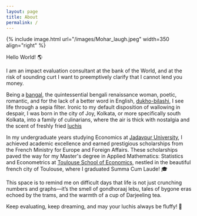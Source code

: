 ```yaml
---
layout: page
title: About
permalink: /
---
```


{% include image.html url="/images/Mohar_laugh.jpeg" width=350 align="right" %}


Hello World! 🌎 

I am an impact evaluation consultant at the bank of the World, and at the risk of sounding curt I want to preemptively clarify that I cannot lend you money.

Being a  [bangal](https://en.wikipedia.org/wiki/Bangal), the quintessential bengali renaissance woman, poetic, romantic, and for the lack of a better word in English, [dukho-bilashi](https://www.bustle.com/p/18-words-for-sadness-depression-that-dont-exist-in-english-7260841), I see life through a sepia filter. Ironic to my default disposition of wallowing in despair, I was born in the city of Joy, Kolkata, or more specifically south Kolkata, into a family of culinarians, where the air is thick with nostalgia and the scent of freshly fried [luchis](https://www.youtube.com/watch?v=qH1kB0u35dI)

In my undergraduate years studying Economics at [Jadavpur University](http://www.jaduniv.edu.in/), I achieved academic excellence and earned prestigious scholarships from the French Ministry for Europe and Foreign Affairs. These scholarships paved the way for my Master's degree in Applied Mathematics: Statistics and Econometrics at  [Toulouse School of Economics](https://www.tse-fr.eu/), nestled in the beautiful french city of Toulouse,
where I graduated Summa Cum Laude! 🎓

This space is to remind me on difficult days that life is not just crunching numbers and graphs—it’s the smell of gondhoraaj lebu, tales of bygone eras echoed by the  trams, and the warmth of a cup of Darjeeling tea.

Keep evaluating, keep dreaming, and may your luchis always be fluffy! 🙌

<!--
Hello! I'm currently a second year PhD student at the Signal & Image Processing group of the [IMS Lab](https://www.ims-bordeaux.fr/) at the University of Bordeaux (in the gorgeous Southwest of France). As my I'm a [CIFRE fellow](https://www.enseignementsup-recherche.gouv.fr/fr/les-cifre-46510), I'm also working in industrial context as a R&D engineer in the AI/Vision team at [EXXACT Robotics](https://exxact-robotics.com/en/), a fast growing agri-tech enterprise. My research is focused on uncertainty quantification, statistical machine learning and computer vision, with particular interests in applications for agriculture, the environmental and earth sciences.

Previously, I obtained my Master's degree in Statistics & Econometrics at the prestigious [Toulouse School of Economics](https://www.tse-fr.eu/) and my Bachelor's degree with a major in Computer Science and a minor in Economics at the [University of Balamand](https://www.balamand.edu.lb/home/Pages/default.aspx) in my native country of Lebanon.

I'm also a First Cycle (Bachelor level) student in Orthodox Christian theology at the [Centre Dumitru Stăniloae](https://cdsparis.eu/) in Paris, where I focus on the dialogue between faith, science and philosophy.

 Hello, fellow wanderer of the world and welcome to my blog! 

Let me start by introducing myself, and hopefully you will too! 

I'm a Lebanese researcher in Statistical Learning and Machine Perception residing in France. I'm currently a PhD candidate conducting my research jointly between
[the IMS Laboratory (CNRS, Bordeaux INP)](https://www.ims-bordeaux.fr/en/72-en/extranet-en/125-accueil)
at [Université de Bordeaux](https://www.u-bordeaux.fr/) and [EXXACT Robotics](https://exxact-robotics.com/en/), a fast-growing dynamic agri-tech startup based in Champagne. My research is focused on robust deep learning, uncertainty quantification and machine perception.

I arrived to France to pursue my Master's degree in Statistics & Econometrics at [Toulouse School of Economics](https://www.tse-fr.eu/) (Université Toulouse 1 Capitole & 
Université Toulouse 3 Paul Sabatier) where I concentrated my studies on machine & deep learning, and statistical spatial analysis, and have recently graduated *Cum Laude* (With Distinction).

Previous to my arrival in France, I pursued a Bachelor of Science in Computer Science (Software Engineering) at the 
[University of Balamand](http://www.balamand.edu.lb/home/Pages/default.aspx) in my home country, Lebanon. I also pursued 
a Minor in Economics along with my CS studies (now you got your answer as how I got into Toulouse School of Economics),
and graduated *Summa Cum Laude* with highest distinction among the CS graduates.

On a less professional side, I’m an avid reader, mainly of classical literature and philosophy (but also of everything else too…) and you will
find much of my book reviews here and on my [Goodreads](https://www.goodreads.com/paulmelki) account. I enjoy honest, deep, and meaningful discussions and love to learn from others and sharpen my thinking, so you are free to discuss anything with me! I’m also a big fan of classical arts:
primarily classical music, but also of painting and architecture ; and you may find some ramblings I write on these topics on this blog. 
I enjoy programming and problem-solving, and most importantly, being surrounded by mountains, trees and big skies. 

Life is beautiful, my friend! Let's keep pushing!  -->
